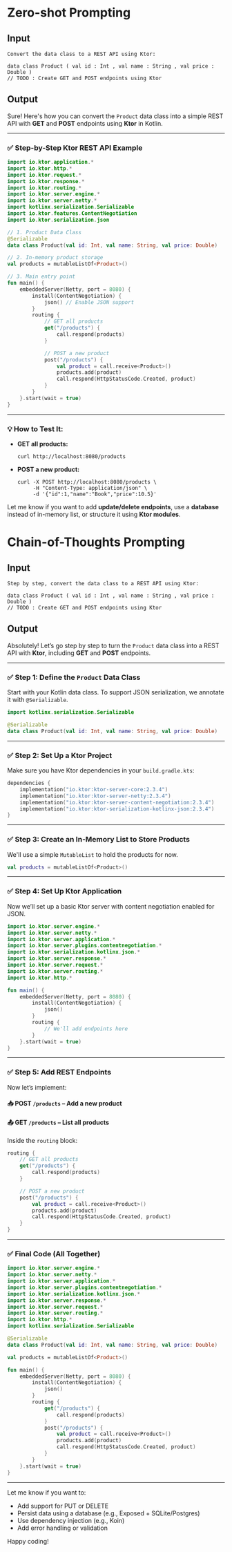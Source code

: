 # Zero-shot Prompting

## Input
    Convert the data class to a REST API using Ktor:

    data class Product ( val id : Int , val name : String , val price : Double )
    // TODO : Create GET and POST endpoints using Ktor 

## Output
Sure! Here's how you can convert the `Product` data class into a simple REST API with **GET** and **POST** endpoints using **Ktor** in Kotlin.

---

### ✅ Step-by-Step Ktor REST API Example

```kotlin
import io.ktor.application.*
import io.ktor.http.*
import io.ktor.request.*
import io.ktor.response.*
import io.ktor.routing.*
import io.ktor.server.engine.*
import io.ktor.server.netty.*
import kotlinx.serialization.Serializable
import io.ktor.features.ContentNegotiation
import io.ktor.serialization.json

// 1. Product Data Class
@Serializable
data class Product(val id: Int, val name: String, val price: Double)

// 2. In-memory product storage
val products = mutableListOf<Product>()

// 3. Main entry point
fun main() {
    embeddedServer(Netty, port = 8080) {
        install(ContentNegotiation) {
            json() // Enable JSON support
        }
        routing {
            // GET all products
            get("/products") {
                call.respond(products)
            }

            // POST a new product
            post("/products") {
                val product = call.receive<Product>()
                products.add(product)
                call.respond(HttpStatusCode.Created, product)
            }
        }
    }.start(wait = true)
}
```

---

### 💡 How to Test It:

- **GET all products:**
  ```
  curl http://localhost:8080/products
  ```

- **POST a new product:**
  ```
  curl -X POST http://localhost:8080/products \
       -H "Content-Type: application/json" \
       -d '{"id":1,"name":"Book","price":10.5}'
  ```

Let me know if you want to add **update/delete endpoints**, use a **database** instead of in-memory list, or structure it using **Ktor modules**.

# Chain-of-Thoughts Prompting

## Input 
    Step by step, convert the data class to a REST API using Ktor:

    data class Product ( val id : Int , val name : String , val price : Double )
    // TODO : Create GET and POST endpoints using Ktor 

## Output
Absolutely! Let’s go step by step to turn the `Product` data class into a REST API with **Ktor**, including **GET** and **POST** endpoints.

---

### ✅ **Step 1: Define the `Product` Data Class**

Start with your Kotlin data class. To support JSON serialization, we annotate it with `@Serializable`.

```kotlin
import kotlinx.serialization.Serializable

@Serializable
data class Product(val id: Int, val name: String, val price: Double)
```

---

### ✅ **Step 2: Set Up a Ktor Project**

Make sure you have Ktor dependencies in your `build.gradle.kts`:

```kotlin
dependencies {
    implementation("io.ktor:ktor-server-core:2.3.4")
    implementation("io.ktor:ktor-server-netty:2.3.4")
    implementation("io.ktor:ktor-server-content-negotiation:2.3.4")
    implementation("io.ktor:ktor-serialization-kotlinx-json:2.3.4")
}
```

---

### ✅ **Step 3: Create an In-Memory List to Store Products**

We'll use a simple `MutableList` to hold the products for now.

```kotlin
val products = mutableListOf<Product>()
```

---

### ✅ **Step 4: Set Up Ktor Application**

Now we’ll set up a basic Ktor server with content negotiation enabled for JSON.

```kotlin
import io.ktor.server.engine.*
import io.ktor.server.netty.*
import io.ktor.server.application.*
import io.ktor.server.plugins.contentnegotiation.*
import io.ktor.serialization.kotlinx.json.*
import io.ktor.server.response.*
import io.ktor.server.request.*
import io.ktor.server.routing.*
import io.ktor.http.*

fun main() {
    embeddedServer(Netty, port = 8080) {
        install(ContentNegotiation) {
            json()
        }
        routing {
            // We'll add endpoints here
        }
    }.start(wait = true)
}
```

---

### ✅ **Step 5: Add REST Endpoints**

Now let’s implement:

#### 📥 POST `/products` – Add a new product  
#### 📤 GET `/products` – List all products

Inside the `routing` block:

```kotlin
routing {
    // GET all products
    get("/products") {
        call.respond(products)
    }

    // POST a new product
    post("/products") {
        val product = call.receive<Product>()
        products.add(product)
        call.respond(HttpStatusCode.Created, product)
    }
}
```

---

### ✅ **Final Code (All Together)**

```kotlin
import io.ktor.server.engine.*
import io.ktor.server.netty.*
import io.ktor.server.application.*
import io.ktor.server.plugins.contentnegotiation.*
import io.ktor.serialization.kotlinx.json.*
import io.ktor.server.response.*
import io.ktor.server.request.*
import io.ktor.server.routing.*
import io.ktor.http.*
import kotlinx.serialization.Serializable

@Serializable
data class Product(val id: Int, val name: String, val price: Double)

val products = mutableListOf<Product>()

fun main() {
    embeddedServer(Netty, port = 8080) {
        install(ContentNegotiation) {
            json()
        }
        routing {
            get("/products") {
                call.respond(products)
            }
            post("/products") {
                val product = call.receive<Product>()
                products.add(product)
                call.respond(HttpStatusCode.Created, product)
            }
        }
    }.start(wait = true)
}
```

---

Let me know if you want to:

- Add support for PUT or DELETE
- Persist data using a database (e.g., Exposed + SQLite/Postgres)
- Use dependency injection (e.g., Koin)
- Add error handling or validation

Happy coding!